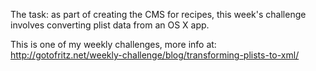 The task: as part of creating the CMS for recipes, this week's challenge involves converting plist data from an OS X app.

This is one of my weekly challenges, more info at: http://gotofritz.net/weekly-challenge/blog/transforming-plists-to-xml/

